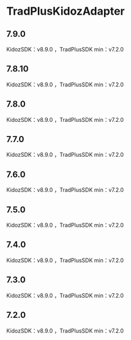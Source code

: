 # TradPlusKidozAdapter

## 7.9.0

KidozSDK：v8.9.0 ，TradPlusSDK min：v7.2.0

## 7.8.10

KidozSDK：v8.9.0 ，TradPlusSDK min：v7.2.0

## 7.8.0

KidozSDK：v8.9.0 ，TradPlusSDK min：v7.2.0

## 7.7.0

KidozSDK：v8.9.0 ，TradPlusSDK min：v7.2.0

## 7.6.0

KidozSDK：v8.9.0 ，TradPlusSDK min：v7.2.0

## 7.5.0

KidozSDK：v8.9.0 ，TradPlusSDK min：v7.2.0

## 7.4.0

KidozSDK：v8.9.0 ，TradPlusSDK min：v7.2.0

## 7.3.0

KidozSDK：v8.9.0 ，TradPlusSDK min：v7.2.0

## 7.2.0

KidozSDK：v8.9.0 ，TradPlusSDK min：v7.2.0